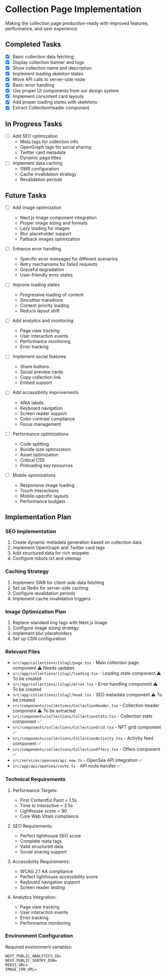 # Collection Page Implementation

Making the collection page production-ready with improved features, performance, and user experience.

## Completed Tasks

- [x] Basic collection data fetching
- [x] Display collection banner and logo
- [x] Show collection name and description
- [x] Implement loading skeleton states
- [x] Move API calls to server-side route
- [x] Basic error handling
- [x] Use proper UI components from our design system
- [x] Implement consistent card layouts
- [x] Add proper loading states with skeletons
- [x] Extract CollectionHeader component

## In Progress Tasks

- [ ] Add SEO optimization
  - Meta tags for collection info
  - OpenGraph tags for social sharing
  - Twitter card metadata
  - Dynamic page titles
- [ ] Implement data caching
  - SWR configuration
  - Cache invalidation strategy
  - Revalidation periods

## Future Tasks

- [ ] Add image optimization
  - Next.js Image component integration
  - Proper image sizing and formats
  - Lazy loading for images
  - Blur placeholder support
  - Fallback images optimization

- [ ] Enhance error handling
  - Specific error messages for different scenarios
  - Retry mechanisms for failed requests
  - Graceful degradation
  - User-friendly error states

- [ ] Improve loading states
  - Progressive loading of content
  - Smoother transitions
  - Content priority loading
  - Reduce layout shift

- [ ] Add analytics and monitoring
  - Page view tracking
  - User interaction events
  - Performance monitoring
  - Error tracking

- [ ] Implement social features
  - Share buttons
  - Social preview cards
  - Copy collection link
  - Embed support

- [ ] Add accessibility improvements
  - ARIA labels
  - Keyboard navigation
  - Screen reader support
  - Color contrast compliance
  - Focus management

- [ ] Performance optimizations
  - Code splitting
  - Bundle size optimization
  - Asset optimization
  - Critical CSS
  - Preloading key resources

- [ ] Mobile optimizations
  - Responsive image loading
  - Touch interactions
  - Mobile-specific layouts
  - Performance budgets

## Implementation Plan

### SEO Implementation
1. Create dynamic metadata generation based on collection data
2. Implement OpenGraph and Twitter card tags
3. Add structured data for rich snippets
4. Configure robots.txt and sitemap

### Caching Strategy
1. Implement SWR for client-side data fetching
2. Set up Redis for server-side caching
3. Configure revalidation periods
4. Implement cache invalidation triggers

### Image Optimization Plan
1. Replace standard img tags with Next.js Image
2. Configure image sizing strategy
3. Implement blur placeholders
4. Set up CDN configuration

### Relevant Files

- `src/app/collections/[slug]/page.tsx` - Main collection page component ⚠️ Needs updates
- `src/app/collections/[slug]/loading.tsx` - Loading state component ⚠️ To be created
- `src/app/collections/[slug]/error.tsx` - Error handling component ⚠️ To be created
- `src/app/collections/[slug]/head.tsx` - SEO metadata component ⚠️ To be created
- `src/components/collections/CollectionHeader.tsx` - Collection header component ⚠️ To be extracted
- `src/components/collections/CollectionStats.tsx` - Collection stats component ✅
- `src/components/collections/CollectionGrid.tsx` - NFT grid component ✅
- `src/components/collections/CollectionActivity.tsx` - Activity feed component ✅
- `src/components/collections/CollectionOffers.tsx` - Offers component ✅
- `src/services/opensea/api.new.ts` - OpenSea API integration ✅
- `src/app/api/opensea/route.ts` - API route handler ✅

### Technical Requirements

1. Performance Targets:
   - First Contentful Paint < 1.5s
   - Time to Interactive < 3.5s
   - Lighthouse score > 90
   - Core Web Vitals compliance

2. SEO Requirements:
   - Perfect lighthouse SEO score
   - Complete meta tags
   - Valid structured data
   - Social sharing support

3. Accessibility Requirements:
   - WCAG 2.1 AA compliance
   - Perfect lighthouse accessibility score
   - Keyboard navigation support
   - Screen reader testing

4. Analytics Integration:
   - Page view tracking
   - User interaction events
   - Error tracking
   - Performance monitoring

### Environment Configuration

Required environment variables:
```env
NEXT_PUBLIC_ANALYTICS_ID=
NEXT_PUBLIC_SENTRY_DSN=
REDIS_URL=
IMAGE_CDN_URL=
``` 